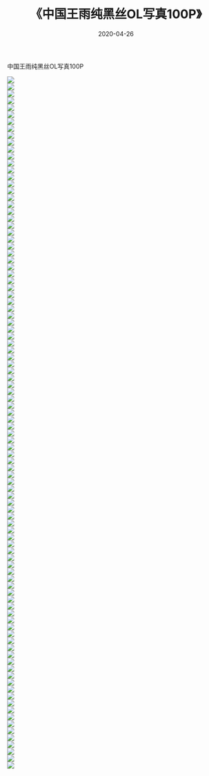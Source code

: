 ﻿---
layout: post
title:  《中国王雨纯黑丝OL写真100P》
date:   2020-04-26
img: http://img.660000.xyz/Sharelink/性感/2020/中国王雨纯黑丝OL写真100P/000.jpg
categories: [美女, 清纯, 唯美]
---

中国王雨纯黑丝OL写真100P

  ![](http://img.660000.xyz/Sharelink/性感/2020/中国王雨纯黑丝OL写真100P/001.jpg) <br> ![](http://img.660000.xyz/Sharelink/性感/2020/中国王雨纯黑丝OL写真100P/002.jpg) <br> ![](http://img.660000.xyz/Sharelink/性感/2020/中国王雨纯黑丝OL写真100P/003.jpg) <br> ![](http://img.660000.xyz/Sharelink/性感/2020/中国王雨纯黑丝OL写真100P/004.jpg) <br> ![](http://img.660000.xyz/Sharelink/性感/2020/中国王雨纯黑丝OL写真100P/005.jpg) <br> ![](http://img.660000.xyz/Sharelink/性感/2020/中国王雨纯黑丝OL写真100P/006.jpg) <br> ![](http://img.660000.xyz/Sharelink/性感/2020/中国王雨纯黑丝OL写真100P/007.jpg) <br> ![](http://img.660000.xyz/Sharelink/性感/2020/中国王雨纯黑丝OL写真100P/008.jpg) <br> ![](http://img.660000.xyz/Sharelink/性感/2020/中国王雨纯黑丝OL写真100P/009.jpg) <br> ![](http://img.660000.xyz/Sharelink/性感/2020/中国王雨纯黑丝OL写真100P/010.jpg) <br> ![](http://img.660000.xyz/Sharelink/性感/2020/中国王雨纯黑丝OL写真100P/011.jpg) <br> ![](http://img.660000.xyz/Sharelink/性感/2020/中国王雨纯黑丝OL写真100P/012.jpg) <br> ![](http://img.660000.xyz/Sharelink/性感/2020/中国王雨纯黑丝OL写真100P/013.jpg) <br> ![](http://img.660000.xyz/Sharelink/性感/2020/中国王雨纯黑丝OL写真100P/014.jpg) <br> ![](http://img.660000.xyz/Sharelink/性感/2020/中国王雨纯黑丝OL写真100P/015.jpg) <br> ![](http://img.660000.xyz/Sharelink/性感/2020/中国王雨纯黑丝OL写真100P/016.jpg) <br> ![](http://img.660000.xyz/Sharelink/性感/2020/中国王雨纯黑丝OL写真100P/017.jpg) <br> ![](http://img.660000.xyz/Sharelink/性感/2020/中国王雨纯黑丝OL写真100P/018.jpg) <br> ![](http://img.660000.xyz/Sharelink/性感/2020/中国王雨纯黑丝OL写真100P/019.jpg) <br> ![](http://img.660000.xyz/Sharelink/性感/2020/中国王雨纯黑丝OL写真100P/020.jpg) <br> ![](http://img.660000.xyz/Sharelink/性感/2020/中国王雨纯黑丝OL写真100P/021.jpg) <br> ![](http://img.660000.xyz/Sharelink/性感/2020/中国王雨纯黑丝OL写真100P/022.jpg) <br> ![](http://img.660000.xyz/Sharelink/性感/2020/中国王雨纯黑丝OL写真100P/023.jpg) <br> ![](http://img.660000.xyz/Sharelink/性感/2020/中国王雨纯黑丝OL写真100P/024.jpg) <br> ![](http://img.660000.xyz/Sharelink/性感/2020/中国王雨纯黑丝OL写真100P/025.jpg) <br> ![](http://img.660000.xyz/Sharelink/性感/2020/中国王雨纯黑丝OL写真100P/026.jpg) <br> ![](http://img.660000.xyz/Sharelink/性感/2020/中国王雨纯黑丝OL写真100P/027.jpg) <br> ![](http://img.660000.xyz/Sharelink/性感/2020/中国王雨纯黑丝OL写真100P/028.jpg) <br> ![](http://img.660000.xyz/Sharelink/性感/2020/中国王雨纯黑丝OL写真100P/029.jpg) <br> ![](http://img.660000.xyz/Sharelink/性感/2020/中国王雨纯黑丝OL写真100P/030.jpg) <br> ![](http://img.660000.xyz/Sharelink/性感/2020/中国王雨纯黑丝OL写真100P/031.jpg) <br> ![](http://img.660000.xyz/Sharelink/性感/2020/中国王雨纯黑丝OL写真100P/032.jpg) <br> ![](http://img.660000.xyz/Sharelink/性感/2020/中国王雨纯黑丝OL写真100P/033.jpg) <br> ![](http://img.660000.xyz/Sharelink/性感/2020/中国王雨纯黑丝OL写真100P/034.jpg) <br> ![](http://img.660000.xyz/Sharelink/性感/2020/中国王雨纯黑丝OL写真100P/035.jpg) <br> ![](http://img.660000.xyz/Sharelink/性感/2020/中国王雨纯黑丝OL写真100P/036.jpg) <br> ![](http://img.660000.xyz/Sharelink/性感/2020/中国王雨纯黑丝OL写真100P/037.jpg) <br> ![](http://img.660000.xyz/Sharelink/性感/2020/中国王雨纯黑丝OL写真100P/038.jpg) <br> ![](http://img.660000.xyz/Sharelink/性感/2020/中国王雨纯黑丝OL写真100P/039.jpg) <br> ![](http://img.660000.xyz/Sharelink/性感/2020/中国王雨纯黑丝OL写真100P/040.jpg) <br> ![](http://img.660000.xyz/Sharelink/性感/2020/中国王雨纯黑丝OL写真100P/041.jpg) <br> ![](http://img.660000.xyz/Sharelink/性感/2020/中国王雨纯黑丝OL写真100P/042.jpg) <br> ![](http://img.660000.xyz/Sharelink/性感/2020/中国王雨纯黑丝OL写真100P/043.jpg) <br> ![](http://img.660000.xyz/Sharelink/性感/2020/中国王雨纯黑丝OL写真100P/044.jpg) <br> ![](http://img.660000.xyz/Sharelink/性感/2020/中国王雨纯黑丝OL写真100P/045.jpg) <br> ![](http://img.660000.xyz/Sharelink/性感/2020/中国王雨纯黑丝OL写真100P/046.jpg) <br> ![](http://img.660000.xyz/Sharelink/性感/2020/中国王雨纯黑丝OL写真100P/047.jpg) <br> ![](http://img.660000.xyz/Sharelink/性感/2020/中国王雨纯黑丝OL写真100P/048.jpg) <br> ![](http://img.660000.xyz/Sharelink/性感/2020/中国王雨纯黑丝OL写真100P/049.jpg) <br> ![](http://img.660000.xyz/Sharelink/性感/2020/中国王雨纯黑丝OL写真100P/050.jpg) <br> ![](http://img.660000.xyz/Sharelink/性感/2020/中国王雨纯黑丝OL写真100P/051.jpg) <br> ![](http://img.660000.xyz/Sharelink/性感/2020/中国王雨纯黑丝OL写真100P/052.jpg) <br> ![](http://img.660000.xyz/Sharelink/性感/2020/中国王雨纯黑丝OL写真100P/053.jpg) <br> ![](http://img.660000.xyz/Sharelink/性感/2020/中国王雨纯黑丝OL写真100P/054.jpg) <br> ![](http://img.660000.xyz/Sharelink/性感/2020/中国王雨纯黑丝OL写真100P/055.jpg) <br> ![](http://img.660000.xyz/Sharelink/性感/2020/中国王雨纯黑丝OL写真100P/056.jpg) <br> ![](http://img.660000.xyz/Sharelink/性感/2020/中国王雨纯黑丝OL写真100P/057.jpg) <br> ![](http://img.660000.xyz/Sharelink/性感/2020/中国王雨纯黑丝OL写真100P/058.jpg) <br> ![](http://img.660000.xyz/Sharelink/性感/2020/中国王雨纯黑丝OL写真100P/059.jpg) <br> ![](http://img.660000.xyz/Sharelink/性感/2020/中国王雨纯黑丝OL写真100P/060.jpg) <br> ![](http://img.660000.xyz/Sharelink/性感/2020/中国王雨纯黑丝OL写真100P/061.jpg) <br> ![](http://img.660000.xyz/Sharelink/性感/2020/中国王雨纯黑丝OL写真100P/062.jpg) <br> ![](http://img.660000.xyz/Sharelink/性感/2020/中国王雨纯黑丝OL写真100P/063.jpg) <br> ![](http://img.660000.xyz/Sharelink/性感/2020/中国王雨纯黑丝OL写真100P/064.jpg) <br> ![](http://img.660000.xyz/Sharelink/性感/2020/中国王雨纯黑丝OL写真100P/065.jpg) <br> ![](http://img.660000.xyz/Sharelink/性感/2020/中国王雨纯黑丝OL写真100P/066.jpg) <br> ![](http://img.660000.xyz/Sharelink/性感/2020/中国王雨纯黑丝OL写真100P/067.jpg) <br> ![](http://img.660000.xyz/Sharelink/性感/2020/中国王雨纯黑丝OL写真100P/068.jpg) <br> ![](http://img.660000.xyz/Sharelink/性感/2020/中国王雨纯黑丝OL写真100P/069.jpg) <br> ![](http://img.660000.xyz/Sharelink/性感/2020/中国王雨纯黑丝OL写真100P/070.jpg) <br> ![](http://img.660000.xyz/Sharelink/性感/2020/中国王雨纯黑丝OL写真100P/071.jpg) <br> ![](http://img.660000.xyz/Sharelink/性感/2020/中国王雨纯黑丝OL写真100P/072.jpg) <br> ![](http://img.660000.xyz/Sharelink/性感/2020/中国王雨纯黑丝OL写真100P/073.jpg) <br> ![](http://img.660000.xyz/Sharelink/性感/2020/中国王雨纯黑丝OL写真100P/074.jpg) <br> ![](http://img.660000.xyz/Sharelink/性感/2020/中国王雨纯黑丝OL写真100P/075.jpg) <br> ![](http://img.660000.xyz/Sharelink/性感/2020/中国王雨纯黑丝OL写真100P/076.jpg) <br> ![](http://img.660000.xyz/Sharelink/性感/2020/中国王雨纯黑丝OL写真100P/077.jpg) <br> ![](http://img.660000.xyz/Sharelink/性感/2020/中国王雨纯黑丝OL写真100P/078.jpg) <br> ![](http://img.660000.xyz/Sharelink/性感/2020/中国王雨纯黑丝OL写真100P/079.jpg) <br> ![](http://img.660000.xyz/Sharelink/性感/2020/中国王雨纯黑丝OL写真100P/080.jpg) <br> ![](http://img.660000.xyz/Sharelink/性感/2020/中国王雨纯黑丝OL写真100P/081.jpg) <br> ![](http://img.660000.xyz/Sharelink/性感/2020/中国王雨纯黑丝OL写真100P/082.jpg) <br> ![](http://img.660000.xyz/Sharelink/性感/2020/中国王雨纯黑丝OL写真100P/083.jpg) <br> ![](http://img.660000.xyz/Sharelink/性感/2020/中国王雨纯黑丝OL写真100P/084.jpg) <br> ![](http://img.660000.xyz/Sharelink/性感/2020/中国王雨纯黑丝OL写真100P/085.jpg) <br> ![](http://img.660000.xyz/Sharelink/性感/2020/中国王雨纯黑丝OL写真100P/086.jpg) <br> ![](http://img.660000.xyz/Sharelink/性感/2020/中国王雨纯黑丝OL写真100P/087.jpg) <br> ![](http://img.660000.xyz/Sharelink/性感/2020/中国王雨纯黑丝OL写真100P/088.jpg) <br> ![](http://img.660000.xyz/Sharelink/性感/2020/中国王雨纯黑丝OL写真100P/089.jpg) <br> ![](http://img.660000.xyz/Sharelink/性感/2020/中国王雨纯黑丝OL写真100P/090.jpg) <br> ![](http://img.660000.xyz/Sharelink/性感/2020/中国王雨纯黑丝OL写真100P/091.jpg) <br> ![](http://img.660000.xyz/Sharelink/性感/2020/中国王雨纯黑丝OL写真100P/092.jpg) <br> ![](http://img.660000.xyz/Sharelink/性感/2020/中国王雨纯黑丝OL写真100P/093.jpg) <br> ![](http://img.660000.xyz/Sharelink/性感/2020/中国王雨纯黑丝OL写真100P/094.jpg) <br> ![](http://img.660000.xyz/Sharelink/性感/2020/中国王雨纯黑丝OL写真100P/095.jpg) <br> ![](http://img.660000.xyz/Sharelink/性感/2020/中国王雨纯黑丝OL写真100P/096.jpg) <br> ![](http://img.660000.xyz/Sharelink/性感/2020/中国王雨纯黑丝OL写真100P/097.jpg) <br> ![](http://img.660000.xyz/Sharelink/性感/2020/中国王雨纯黑丝OL写真100P/098.jpg) <br> ![](http://img.660000.xyz/Sharelink/性感/2020/中国王雨纯黑丝OL写真100P/099.jpg) <br> ![](http://img.660000.xyz/Sharelink/性感/2020/中国王雨纯黑丝OL写真100P/100.jpg) <br>